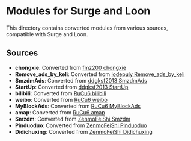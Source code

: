 # Modules for Surge and Loon

This directory contains converted modules from various sources, compatible with Surge and Loon.

## Sources

- **chongxie**: Converted from [fmz200 chongxie](https://github.com/fmz200/wool_scripts/raw/main/QuantumultX/rewrite/chongxie.txt)
- **Remove_ads_by_keli**: Converted from [lodepuly Remove_ads_by_keli](https://gitlab.com/lodepuly/vpn_tool/-/raw/master/Tool/Loon/Plugin/Remove_ads_by_keli.plugin)
- **SmzdmAds**: Converted from [ddgksf2013 SmzdmAds](https://github.com/ddgksf2013/Rewrite/raw/master/AdBlock/SmzdmAds.conf)
- **StartUp**: Converted from [ddgksf2013 StartUp](https://github.com/ddgksf2013/Rewrite/raw/master/AdBlock/StartUp.conf)
- **bilibili**: Converted from [RuCu6 bilibili](https://github.com/RuCu6/QuanX/raw/main/Rewrites/Cube/bilibili.snippet)
- **weibo**: Converted from [RuCu6 weibo](https://github.com/RuCu6/QuanX/raw/main/Rewrites/Cube/weibo.snippet)
- **MyBlockAds**: Converted from [RuCu6 MyBlockAds](https://github.com/RuCu6/QuanX/raw/main/Rewrites/MyBlockAds.conf)
- **amap**: Converted from [RuCu6 amap](https://github.com/RuCu6/QuanX/raw/main/Rewrites/Cube/amap.snippet)
- **Smzdm**: Converted from [ZenmoFeiShi Smzdm](https://github.com/ZenmoFeiShi/Qx/raw/main/Smzdm.snippet)
- **Pinduoduo**: Converted from [ZenmoFeiShi Pinduoduo](https://github.com/ZenmoFeiShi/Qx/raw/main/Pinduoduo.snippet)
- **Didichuxing**: Converted from [ZenmoFeiShi Didichuxing](https://github.com/ZenmoFeiShi/Qx/raw/main/Didichuxing.snippet)
